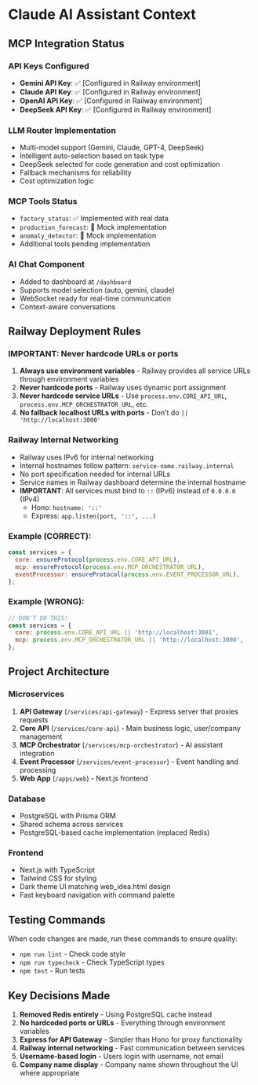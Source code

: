 # Claude AI Assistant Context

## MCP Integration Status

### API Keys Configured
- **Gemini API Key**: ✅ [Configured in Railway environment]
- **Claude API Key**: ✅ [Configured in Railway environment]
- **OpenAI API Key**: ✅ [Configured in Railway environment]
- **DeepSeek API Key**: ✅ [Configured in Railway environment]

### LLM Router Implementation
- Multi-model support (Gemini, Claude, GPT-4, DeepSeek)
- Intelligent auto-selection based on task type
- DeepSeek selected for code generation and cost optimization
- Fallback mechanisms for reliability
- Cost optimization logic

### MCP Tools Status
- `factory_status`: ✅ Implemented with real data
- `production_forecast`: 🚧 Mock implementation
- `anomaly_detector`: 🚧 Mock implementation
- Additional tools pending implementation

### AI Chat Component
- Added to dashboard at `/dashboard`
- Supports model selection (auto, gemini, claude)
- WebSocket ready for real-time communication
- Context-aware conversations

## Railway Deployment Rules

### IMPORTANT: Never hardcode URLs or ports
1. **Always use environment variables** - Railway provides all service URLs through environment variables
2. **Never hardcode ports** - Railway uses dynamic port assignment
3. **Never hardcode service URLs** - Use `process.env.CORE_API_URL`, `process.env.MCP_ORCHESTRATOR_URL`, etc.
4. **No fallback localhost URLs with ports** - Don't do `|| 'http://localhost:3000'`

### Railway Internal Networking
- Railway uses IPv6 for internal networking
- Internal hostnames follow pattern: `service-name.railway.internal`
- No port specification needed for internal URLs
- Service names in Railway dashboard determine the internal hostname
- **IMPORTANT**: All services must bind to `::` (IPv6) instead of `0.0.0.0` (IPv4)
  - Hono: `hostname: '::'`
  - Express: `app.listen(port, '::', ...)`

### Example (CORRECT):
```javascript
const services = {
  core: ensureProtocol(process.env.CORE_API_URL),
  mcp: ensureProtocol(process.env.MCP_ORCHESTRATOR_URL),
  eventProcessor: ensureProtocol(process.env.EVENT_PROCESSOR_URL),
};
```

### Example (WRONG):
```javascript
// DON'T DO THIS!
const services = {
  core: process.env.CORE_API_URL || 'http://localhost:3001',
  mcp: process.env.MCP_ORCHESTRATOR_URL || 'http://localhost:3000',
};
```

## Project Architecture

### Microservices
1. **API Gateway** (`/services/api-gateway`) - Express server that proxies requests
2. **Core API** (`/services/core-api`) - Main business logic, user/company management
3. **MCP Orchestrator** (`/services/mcp-orchestrator`) - AI assistant integration
4. **Event Processor** (`/services/event-processor`) - Event handling and processing
5. **Web App** (`/apps/web`) - Next.js frontend

### Database
- PostgreSQL with Prisma ORM
- Shared schema across services
- PostgreSQL-based cache implementation (replaced Redis)

### Frontend
- Next.js with TypeScript
- Tailwind CSS for styling
- Dark theme UI matching web_idea.html design
- Fast keyboard navigation with command palette

## Testing Commands
When code changes are made, run these commands to ensure quality:
- `npm run lint` - Check code style
- `npm run typecheck` - Check TypeScript types
- `npm test` - Run tests

## Key Decisions Made
1. **Removed Redis entirely** - Using PostgreSQL cache instead
2. **No hardcoded ports or URLs** - Everything through environment variables
3. **Express for API Gateway** - Simpler than Hono for proxy functionality
4. **Railway internal networking** - Fast communication between services
5. **Username-based login** - Users login with username, not email
6. **Company name display** - Company name shown throughout the UI where appropriate